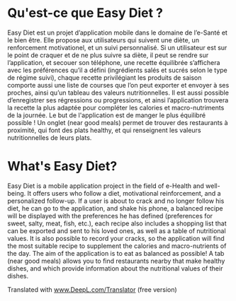# Qu'est-ce que Easy Diet ?

Easy Diet est un projet d’application mobile dans le domaine de l’e-Santé et le bien être. Elle propose aux utilisateurs qui suivent une diète, un renforcement motivationel, et un suivi personnalisé. Si un utilisateur est sur le point de craquer et de ne plus suivre sa diète, il peut se rendre sur l’application, et secouer son téléphone, une recette équilibrée s’affichera avec les préférences qu’il a défini (ingrédients salés et sucrés selon le type de régime suivi), chaque recette privilégiant les produits de saison comporte aussi une liste de courses que l’on peut exporter et envoyer à ses proches, ainsi qu’un tableau des valeurs nutritionnelles. Il est aussi possible d’enregistrer ses régressions ou progressions, et ainsi l’application trouvera la recette la plus adaptée pour compléter les calories et macro-nutriments de la journée. Le but de l'application est de manger le plus équilibré possible ! Un onglet (near good meals) permet de trouver des restaurants à proximité, qui font des plats healthy, et qui renseignent les valeurs nutritionnelles de leurs plats. 

 # What's Easy Diet?

Easy Diet is a mobile application project in the field of e-Health and well-being. It offers users who follow a diet, motivational reinforcement, and a personalized follow-up. If a user is about to crack and no longer follow his diet, he can go to the application, and shake his phone, a balanced recipe will be displayed with the preferences he has defined (preferences for sweet, salty, meat, fish, etc.), each recipe also includes a shopping list that can be exported and sent to his loved ones, as well as a table of nutritional values. It is also possible to record your cracks, so the application will find the most suitable recipe to supplement the calories and macro-nutrients of the day. The aim of the application is to eat as balanced as possible! A tab (near good meals) allows you to find restaurants nearby that make healthy dishes, and which provide information about the nutritional values of their dishes.

Translated with www.DeepL.com/Translator (free version)
